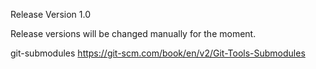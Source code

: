 Release Version 1.0

Release versions will be changed manually for the moment.


git-submodules
https://git-scm.com/book/en/v2/Git-Tools-Submodules